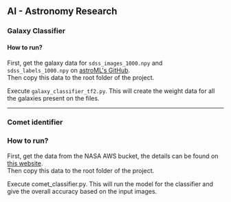 
## AI - Astronomy Research

### Galaxy Classifier
#### How to run?

First, get the galaxy data for `sdss_images_1000.npy` and `sdss_labels_1000.npy` on [astroML's GitHub](https://github.com/astroML/astroML-data/tree/main/datasets).  
Then copy this data to the root folder of the project.

Execute `galaxy_classifier_tf2.py`. This will create the weight data for all the galaxies present on the files.

---

### Comet identifier
### How to run?

First, get the data from the NASA AWS bucket, the details can be found on [this website](https://www.topcoder.com/challenges/fcad16e0-9ca6-4510-8bd9-af3ed026b140?utm_source=community&utm_campaign=NASASoho&utm_medium=promotion).  
Then copy this data to the root folder of the project.

Execute comet_classifier.py. This will run the model for the classifier and give the overall accuracy based on the input images.
